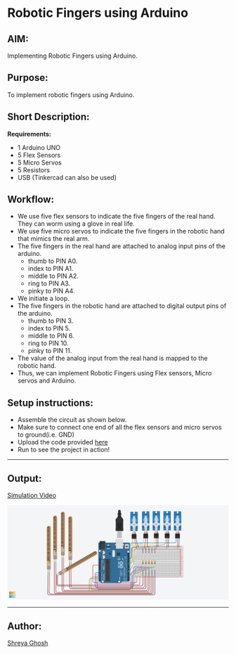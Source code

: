 # Robotic Fingers using Arduino

## AIM:

Implementing Robotic Fingers using Arduino.

## Purpose:

To implement robotic fingers using Arduino.

## Short Description:

**Requirements:**

- 1 Arduino UNO
- 5 Flex Sensors
- 5 Micro Servos
- 5 Resistors
- USB
  (Tinkercad can also be used)

## Workflow:

- We use five flex sensors to indicate the five fingers of the real hand. They can worm using a glove in real life.
- We use five micro servos to indicate the five fingers in the robotic hand that mimics the real arm.
- The five fingers in the real hand are attached to analog input pins of the arduino.
  - thumb to PIN A0.
  - index to PIN A1.
  - middle to PIN A2.
  - ring to PIN A3.
  - pinky to PIN A4.
- We initiate a loop.
- The five fingers in the robotic hand are attached to digital output pins of the arduino.
  - thumb to PIN 3.
  - index to PIN 5.
  - middle to PIN 6.
  - ring to PIN 10.
  - pinky to PIN 11.
- The value of the analog input from the real hand is mapped to the robotic hand.
- Thus, we can implement Robotic Fingers using Flex sensors, Micro servos and Arduino.

## Setup instructions:

- Assemble the circuit as shown below.
- Make sure to connect one end of all the flex sensors and micro servos to ground(i.e. GND)
- Upload the code provided [here](./robotic_fingers_using_arduino.ino)
- Run to see the project in action!

---

## Output:

[Simulation Video](https://github.com/shreya024/IoT-Spot/blob/main/Minor%20Scripts/Arduino/Robotic%20Fingers/Images/robotic_fingers_using_arduino.mp4)

![Tinkercad Circuit](./Images/robotic_fingers_using_arduino.png)

---

## Author:

[Shreya Ghosh](https://github.com/shreya024)

